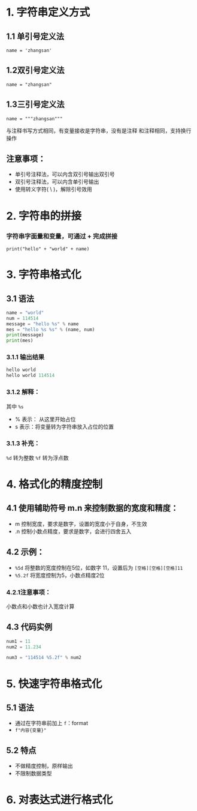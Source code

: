 # 1. 字符串定义方式

## 1.1 单引号定义法

`name = 'zhangsan'`

## 1.2双引号定义法

`name = "zhangsan"`

## 1.3三引号定义法

`name = """zhangsan"""`

与注释书写方式相同，有变量接收是字符串，没有是注释
和注释相同，支持换行操作

## 注意事项：

- 单引号注释法，可以内含双引号输出双引号
- 双引号注释法，可以内含单引号输出
- 使用转义字符( \ )，解除引号效用

# 2. 字符串的拼接

### 字符串字面量和变量，可通过 + 完成拼接

`print("hello" + "world" + name)`

# 3. 字符串格式化

## 3.1 语法

```python
name = "world"
num = 114514
message = "hello %s" % name
mes = "hello %s %s" % (name, num)
print(message)
print(mes)
```

### 3.1.1 输出结果

```python
hello world
hello world 114514
```

### 3.1.2 解释：

其中 `%s`

- % 表示： 从这里开始占位
- s 表示：将变量转为字符串放入占位的位置

### 3.1.3 补充：

`%d` 转为整数
`%f` 转为浮点数

# 4. 格式化的精度控制

## 4.1 使用辅助符号 m.n 来控制数据的宽度和精度：

- m 控制宽度，要求是数字，设置的宽度小于自身，不生效
- .n 控制小数点精度，要求是数字，会进行四舍五入

## 4.2 示例：

- `%5d` 将整数的宽度控制在5位，如数字 11，设置后为 `[空格][空格][空格]11`
- `%5.2f` 将宽度控制为5，小数点精度2位

### 4.2.1注意事项：

小数点和小数也计入宽度计算

## 4.3 代码实例

```python
num1 = 11
num2 = 11.234

num3 = "114514 %5.2f" % num2
```

# 5. 快速字符串格式化

## 5.1 语法

- 通过在字符串前加上 `f`：format
- `f"内容{变量}"`

## 5.2 特点

- 不做精度控制，原样输出
- 不限制数据类型

# 6. 对表达式进行格式化